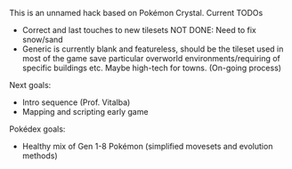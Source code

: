 This is an unnamed hack based on Pokémon Crystal.
Current TODOs
* Correct and last touches to new tilesets NOT DONE: Need to fix snow/sand
* Generic is currently blank and featureless, should be the tileset used in most of the game save particular overworld environments/requiring of specific buildings etc. Maybe high-tech for towns. (On-going process)

Next goals:
* Intro sequence (Prof. Vitalba)
* Mapping and scripting early game

Pokédex goals:
* Healthy mix of Gen 1-8 Pokémon (simplified movesets and evolution methods)
 
